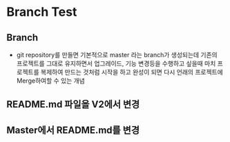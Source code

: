 # Branch Test

## Branch
* git repository를 만들면 기본적으로 master 라는 branch가 생성되는데
기존의 프로젝트를 그대로 유지하면서 업그레이드, 기능 변경등을 수행하고 싶을때 
마치 프로젝트를 복제하여 만드는 것처럼 시작을 하고
완성이 되면 다시 언래의 프로젝트에 Merge하여할 수 있는 개념

## README.md 파일을 V2에서 변경

## Master에서 README.md를 변경
